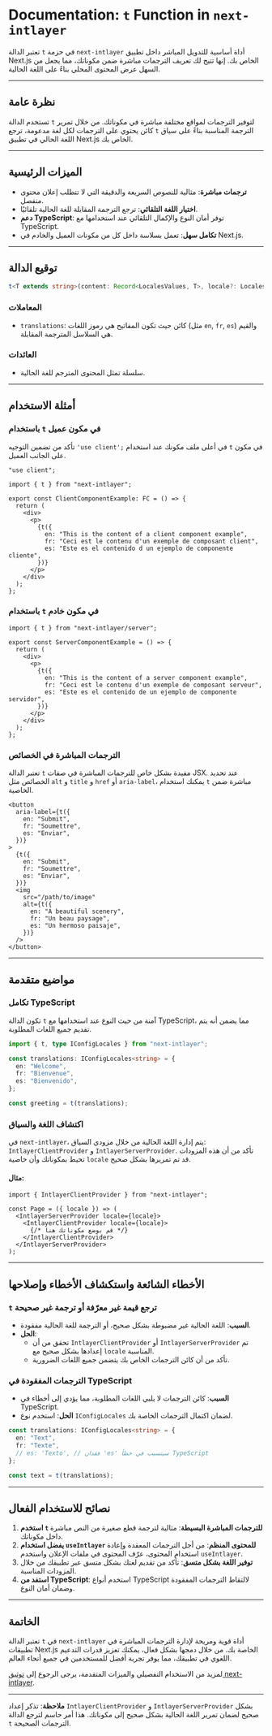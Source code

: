 # Documentation: `t` Function in `next-intlayer`

تعتبر الدالة `t` في حزمة `next-intlayer` أداة أساسية للتدويل المباشر داخل تطبيق Next.js الخاص بك. إنها تتيح لك تعريف الترجمات مباشرة ضمن مكوناتك، مما يجعل من السهل عرض المحتوى المحلي بناءً على اللغة الحالية.

---

## نظرة عامة

تستخدم الدالة `t` لتوفير الترجمات لمواقع مختلفة مباشرة في مكوناتك. من خلال تمرير كائن يحتوي على الترجمات لكل لغة مدعومة، ترجع `t` الترجمة المناسبة بناءً على سياق اللغة الحالي في تطبيق Next.js الخاص بك.

---

## الميزات الرئيسية

- **ترجمات مباشرة**: مثالية للنصوص السريعة والدقيقة التي لا تتطلب إعلان محتوى منفصل.
- **اختيار اللغة التلقائي**: ترجع الترجمة المقابلة للغة الحالية تلقائيًا.
- **دعم TypeScript**: توفر أمان النوع والإكمال التلقائي عند استخدامها مع TypeScript.
- **تكامل سهل**: تعمل بسلاسة داخل كل من مكونات العميل والخادم في Next.js.

---

## توقيع الدالة

```typescript
t<T extends string>(content: Record<LocalesValues, T>, locale?: Locales): string
```

### المعاملات

- `translations`: كائن حيث تكون المفاتيح هي رموز اللغات (مثل `en`, `fr`, `es`) والقيم هي السلاسل المترجمة المقابلة.

### العائدات

- سلسلة تمثل المحتوى المترجم للغة الحالية.

---

## أمثلة الاستخدام

### باستخدام `t` في مكون عميل

تأكد من تضمين التوجيه `'use client';` في أعلى ملف مكونك عند استخدام `t` في مكون على الجانب العميل.

```tsx
"use client";

import { t } from "next-intlayer";

export const ClientComponentExample: FC = () => {
  return (
    <div>
      <p>
        {t({
          en: "This is the content of a client component example",
          fr: "Ceci est le contenu d'un exemple de composant client",
          es: "Este es el contenido d un ejemplo de componente cliente",
        })}
      </p>
    </div>
  );
};
```

### باستخدام `t` في مكون خادم

```tsx
import { t } from "next-intlayer/server";

export const ServerComponentExample = () => {
  return (
    <div>
      <p>
        {t({
          en: "This is the content of a server component example",
          fr: "Ceci est le contenu d'un exemple de composant serveur",
          es: "Este es el contenido de un ejemplo de componente servidor",
        })}
      </p>
    </div>
  );
};
```

### الترجمات المباشرة في الخصائص

تعتبر الدالة `t` مفيدة بشكل خاص للترجمات المباشرة في صفات JSX.
عند تحديد الخصائص مثل `alt` و `title` و `href` أو `aria-label`، يمكنك استخدام `t` مباشرة ضمن الخاصية.

```tsx
<button
  aria-label={t({
    en: "Submit",
    fr: "Soumettre",
    es: "Enviar",
  })}
>
  {t({
    en: "Submit",
    fr: "Soumettre",
    es: "Enviar",
  })}
  <img
    src="/path/to/image"
    alt={t({
      en: "A beautiful scenery",
      fr: "Un beau paysage",
      es: "Un hermoso paisaje",
    })}
  />
</button>
```

---

## مواضيع متقدمة

### تكامل TypeScript

تكون الدالة `t` آمنة من حيث النوع عند استخدامها مع TypeScript، مما يضمن أنه يتم تقديم جميع اللغات المطلوبة.

```typescript
import { t, type IConfigLocales } from "next-intlayer";

const translations: IConfigLocales<string> = {
  en: "Welcome",
  fr: "Bienvenue",
  es: "Bienvenido",
};

const greeting = t(translations);
```

### اكتشاف اللغة والسياق

في `next-intlayer`، يتم إدارة اللغة الحالية من خلال مزودي السياق: `IntlayerClientProvider` و `IntlayerServerProvider`. تأكد من أن هذه المزودات تحيط بمكوناتك وأن خاصية `locale` قد تم تمريرها بشكل صحيح.

#### مثال:

```tsx
import { IntlayerClientProvider } from "next-intlayer";

const Page = ({ locale }) => (
  <IntlayerServerProvider locale={locale}>
    <IntlayerClientProvider locale={locale}>
      {/* قم بوضع مكوناتك هنا */}
    </IntlayerClientProvider>
  </IntlayerServerProvider>
);
```

---

## الأخطاء الشائعة واستكشاف الأخطاء وإصلاحها

### `t` ترجع قيمة غير معرّفة أو ترجمة غير صحيحة

- **السبب**: اللغة الحالية غير مضبوطة بشكل صحيح، أو الترجمة للغة الحالية مفقودة.
- **الحل**:
  - تحقق من أن `IntlayerClientProvider` أو `IntlayerServerProvider` تم إعدادها بشكل صحيح مع `locale` المناسبة.
  - تأكد من أن كائن الترجمات الخاص بك يتضمن جميع اللغات الضرورية.

### الترجمات المفقودة في TypeScript

- **السبب**: كائن الترجمات لا يلبي اللغات المطلوبة، مما يؤدي إلى أخطاء في TypeScript.
- **الحل**: استخدم نوع `IConfigLocales` لضمان اكتمال الترجمات الخاصة بك.

```typescript
const translations: IConfigLocales<string> = {
  en: "Text",
  fr: "Texte",
  // es: 'Texto', // فقدان 'es' سيتسبب في خطأ TypeScript
};

const text = t(translations);
```

---

## نصائح للاستخدام الفعال

1. **استخدم `t` للترجمات المباشرة البسيطة**: مثالية لترجمة قطع صغيرة من النص مباشرة داخل مكوناتك.
2. **يفضل استخدام `useIntlayer` للمحتوى المنظم**: من أجل الترجمات المعقدة وإعادة استخدام المحتوى، عرّف المحتوى في ملفات الإعلان واستخدم `useIntlayer`.
3. **توفير اللغة بشكل متسق**: تأكد من تقديم لغتك بشكل متسق عبر تطبيقك من خلال المزودات المناسبة.
4. **استفد من TypeScript**: استخدم أنواع TypeScript لالتقاط الترجمات المفقودة وضمان أمان النوع.

---

## الخاتمة

تعتبر الدالة `t` في `next-intlayer` أداة قوية ومريحة لإدارة الترجمات المباشرة في تطبيقات Next.js الخاصة بك. من خلال دمجها بشكل فعال، يمكنك تعزيز قدرات التدعيم اللغوي في تطبيقك، مما يوفر تجربة أفضل للمستخدمين في جميع أنحاء العالم.

لمزيد من الاستخدام التفصيلي والميزات المتقدمة، يرجى الرجوع إلى [توثيق next-intlayer](https://github.com/aymericzip/intlayer/blob/main/docs/ar/intlayer_editor.md).

---

**ملاحظة**: تذكر إعداد `IntlayerClientProvider` و `IntlayerServerProvider` بشكل صحيح لضمان تمرير اللغة الحالية بشكل صحيح إلى مكوناتك. هذا أمر حاسم لترجع الدالة `t` الترجمات الصحيحة.
